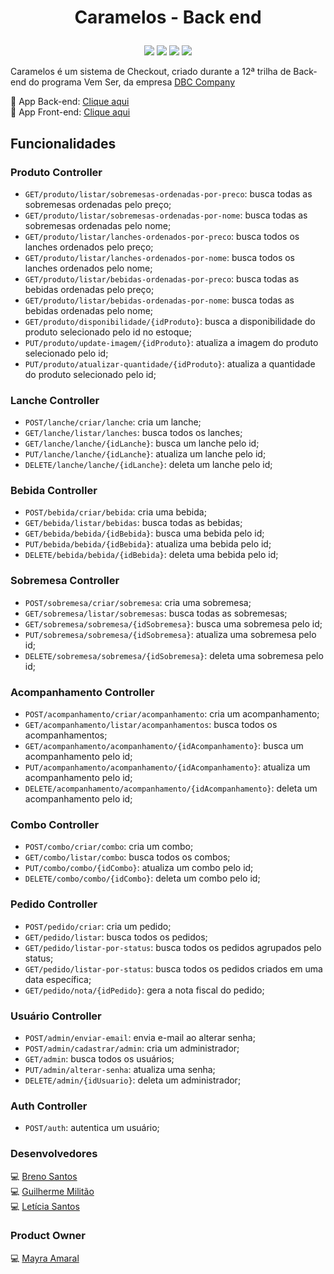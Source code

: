 # <p align="center"> Caramelos - Back end </p>

<p align="center">
<img src="https://img.shields.io/badge/Java-ED8B00?style=for-the-badge&logo=openjdk&logoColor=white"/>
<img src="https://img.shields.io/badge/Spring-6DB33F?style=for-the-badge&logo=spring&logoColor=white"/>
<img src="https://img.shields.io/badge/Oracle-F80000?style=for-the-badge&logo=Oracle&logoColor=white"/>
<img src="https://img.shields.io/badge/IntelliJ_IDEA-000000.svg?style=for-the-badge&logo=intellij-idea&logoColor=white"/>
</p>

Caramelos é um sistema de Checkout, criado durante a 12ª trilha de Back-end do programa Vem Ser, da empresa [DBC Company](https://www.dbccompany.com.br/)

🔗 App Back-end: [Clique aqui](http://vemser-hml.dbccompany.com.br:39000/vemser/vs12-caramelos-back) <br>
🔗 App Front-end: [Clique aqui](http://vemser-dbc.dbccompany.com.br:39000/vemser/vs12-caramelos-front)

## Funcionalidades

### Produto Controller
- `GET/produto/listar/sobremesas-ordenadas-por-preco`: busca todas as sobremesas ordenadas pelo preço;
- `GET/produto/listar/sobremesas-ordenadas-por-nome`: busca todas as sobremesas ordenadas pelo nome;
- `GET/produto/listar/lanches-ordenados-por-preco`: busca todos os lanches ordenados pelo preço;
- `GET/produto/listar/lanches-ordenados-por-nome`: busca todos os lanches ordenados pelo nome;
- `GET/produto/listar/bebidas-ordenadas-por-preco`: busca todas as bebidas ordenadas pelo preço;
- `GET/produto/listar/bebidas-ordenadas-por-nome`: busca todas as bebidas ordenadas pelo nome;
- `GET/produto/disponibilidade/{idProduto}`: busca a disponibilidade do produto selecionado pelo id no estoque;
- `PUT/produto/update-imagem/{idProduto}`: atualiza a imagem do produto selecionado pelo id;
- `PUT/produto/atualizar-quantidade/{idProduto}`: atualiza a quantidade do produto selecionado pelo id;

### Lanche Controller
- `POST/lanche/criar/lanche`: cria um lanche;
- `GET/lanche/listar/lanches`: busca todos os lanches;
- `GET/lanche/lanche/{idLanche}`: busca um lanche pelo id;
- `PUT/lanche/lanche/{idLanche}`: atualiza um lanche pelo id;
- `DELETE/lanche/lanche/{idLanche}`: deleta um lanche pelo id;

### Bebida Controller
- `POST/bebida/criar/bebida`: cria uma bebida;
- `GET/bebida/listar/bebidas`: busca todas as bebidas;
- `GET/bebida/bebida/{idBebida}`: busca uma bebida pelo id;
- `PUT/bebida/bebida/{idBebida}`: atualiza uma bebida pelo id;
- `DELETE/bebida/bebida/{idBebida}`: deleta uma bebida pelo id;

### Sobremesa Controller
- `POST/sobremesa/criar/sobremesa`: cria uma sobremesa;
- `GET/sobremesa/listar/sobremesas`: busca todas as sobremesas;
- `GET/sobremesa/sobremesa/{idSobremesa}`: busca uma sobremesa pelo id;
- `PUT/sobremesa/sobremesa/{idSobremesa}`: atualiza uma sobremesa pelo id;
- `DELETE/sobremesa/sobremesa/{idSobremesa}`: deleta uma sobremesa pelo id;

### Acompanhamento Controller
- `POST/acompanhamento/criar/acompanhamento`: cria um acompanhamento;
- `GET/acompanhamento/listar/acompanhamentos`: busca todos os acompanhamentos;
- `GET/acompanhamento/acompanhamento/{idAcompanhamento}`: busca um acompanhamento pelo id;
- `PUT/acompanhamento/acompanhamento/{idAcompanhamento}`: atualiza um acompanhamento pelo id;
- `DELETE/acompanhamento/acompanhamento/{idAcompanhamento}`: deleta um acompanhamento pelo id;

### Combo Controller
- `POST/combo/criar/combo`: cria um combo;
- `GET/combo/listar/combo`: busca todos os combos;
- `PUT/combo/combo/{idCombo}`: atualiza um combo pelo id;
- `DELETE/combo/combo/{idCombo}`: deleta um combo pelo id;

### Pedido Controller
- `POST/pedido/criar`: cria um pedido;
- `GET/pedido/listar`: busca todos os pedidos;
- `GET/pedido/listar-por-status`: busca todos os pedidos agrupados pelo status;
- `GET/pedido/listar-por-status`: busca todos os pedidos criados em uma data específica;
- `GET/pedido/nota/{idPedido}`: gera a nota fiscal do pedido;

### Usuário Controller
- `POST/admin/enviar-email`: envia e-mail ao alterar senha;
- `POST/admin/cadastrar/admin`: cria um administrador;
- `GET/admin`: busca todos os usuários;
- `PUT/admin/alterar-senha`: atualiza uma senha;
- `DELETE/admin/{idUsuario}`: deleta um administrador;

### Auth Controller
- `POST/auth`: autentica um usuário;

### Desenvolvedores
💻 [Breno Santos](https://github.com/breno-ms)<br>
💻 [Guilherme Militão](https://github.com/guilherme-militao)<br>
💻 [Letícia Santos](https://github.com/leticiasantosgonc)<br>

### Product Owner
💻 [Mayra Amaral](https://github.com/mayraamaral)<br>
